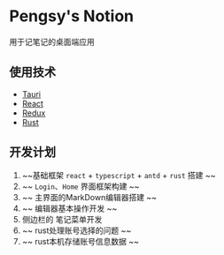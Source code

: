 # Pengsy's Notion

用于记笔记的桌面端应用

## 使用技术

- [Tauri](https://tauri.app/zh-cn/)
- [React](https://react.dev/)
- [Redux](https://www.redux.org.cn/)
- [Rust](https://www.rust-lang.org/)

## 开发计划

1. ~~基础框架 `react` + `typescript` + `antd` + `rust` 搭建 ~~
2. ~~ `Login`、`Home` 界面框架构建 ~~
3. ~~ 主界面的MarkDown编辑器搭建 ~~
4. ~~ 编辑器基本操作开发 ~~
5. 侧边栏的 笔记菜单开发
6. ~~ rust处理账号选择的问题 ~~
7. ~~ rust本机存储账号信息数据 ~~